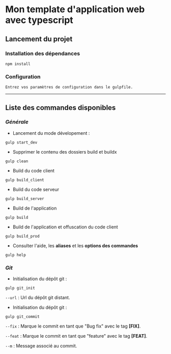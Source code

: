 # **Mon template d'application web avec typescript**

## **Lancement du projet**

### Installation des dépendances
```shell
npm install
```
### Configuration
```Entrez vos paramètres de configuration dans le gulpfile.```
___

## **Liste des commandes disponibles**

### *Générale*
* Lancement du mode dévelopement :
```shell
gulp start_dev
```
* Supprimer le contenu des dossiers build et buildx
```shell
gulp clean
```
* Build du code client
```shell
gulp build_client
```
* Build du code serveur
```shell
gulp build_server
```
* Build de l'application
```shell
gulp build
```
* Build de l'application et offuscation du code client
```shell
gulp build_prod
```
* Consulter l'aide, les **aliases** et les **options des commandes**
```shell
gulp help
```

### _Git_
* Initialisation du dépôt git :
```shell
gulp git_init
```
`--url` : Url du dépôt git distant.

* Initialisation du dépôt git :
```shell
gulp git_commit
```
`--fix` : Marque le commit en tant que "Bug fix" avec le tag **[FIX]**.

`--feat` : Marque le commit en tant que "feature" avec le tag **[FEAT]**.

`--m` : Message associé au commit.


